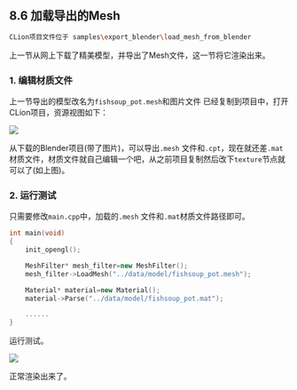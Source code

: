 ## 8.6 加载导出的Mesh

```bash
CLion项目文件位于 samples\export_blender\load_mesh_from_blender
```


上一节从网上下载了精美模型，并导出了Mesh文件，这一节将它渲染出来。

### 1. 编辑材质文件

上一节导出的模型改名为`fishsoup_pot.mesh`和图片文件 已经复制到项目中，打开CLion项目，资源视图如下：

![](../../imgs/export_blender/load_mesh_from_blender/clion_project_data_struct.jpg)

从下载的Blender项目(带了图片)，可以导出`.mesh` 文件和`.cpt`，现在就还差`.mat`材质文件，材质文件就自己编辑一个吧，从之前项目复制然后改下`texture`节点就可以了(如上图)。

### 2. 运行测试

只需要修改`main.cpp`中，加载的`.mesh` 文件和`.mat`材质文件路径即可。

```c++
int main(void)
{
    init_opengl();

    MeshFilter* mesh_filter=new MeshFilter();
    mesh_filter->LoadMesh("../data/model/fishsoup_pot.mesh");

    Material* material=new Material();
    material->Parse("../data/model/fishsoup_pot.mat");

    ......
}
```

运行测试。

![](../../imgs/export_blender/load_mesh_from_blender/load_mesh.gif)

正常渲染出来了。